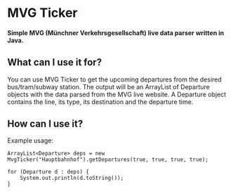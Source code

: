 # MVG Ticker
#### Simple MVG (Münchner Verkehrsgesellschaft) live data parser written in Java.
## What can I use it for?
You can use MVG Ticker to get the upcoming departures from the desired bus/tram/subway station. The output will be an ArrayList of Departure objects with the data parsed from the MVG live website. A Departure object contains the line, its type, its destination and the departure time.
## How can I use it?
Example usage:
```
ArrayList<Departure> deps = new MvgTicker("Hauptbahnhof").getDepartures(true, true, true, true);

for (Departure d : deps) {
    System.out.println(d.toString());
}
```
